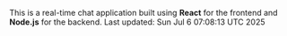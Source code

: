 This is a real-time chat application built using **React** for the frontend and **Node.js** for the backend.
Last updated: Sun Jul  6 07:08:13 UTC 2025
